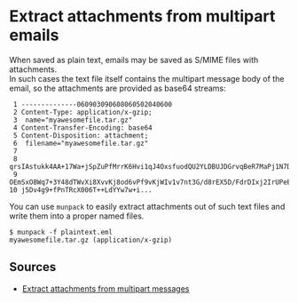 # Extract attachments from multipart emails

When saved as plain text, emails may be saved as S/MIME files with attachments.  
In such cases the text file itself contains the multipart message body of the email, so the attachments are provided as base64 streams:

```text
 1 --------------060903090608060502040600
 2 Content-Type: application/x-gzip;
 3  name="myawesomefile.tar.gz"
 4 Content-Transfer-Encoding: base64
 5 Content-Disposition: attachment;
 6  filename="myawesomefile.tar.gz"
 7
 8 qrsIAstukk4AA+17Wa+jSpZuPfMrrK6Hvi1qJ4OxsfuodQU2YLDBUJDGrvqBeR7MaPj1N7D3
 9 OEmSxO8Wq7+3Y48dTWvXi8XvvKj8od6vPf9vKjWIv1v7nt3G/d8rEX5D/FdrDIxj2IrUPeE/
10 j5Dv4g9+fPnTRcX006T++LdYYw7w+i...
```

You can use `munpack` to easily extract attachments out of such text files and write them into a proper named files.

```shell
$ munpack -f plaintext.eml
myawesomefile.tar.gz (application/x-gzip)
```

## Sources

- [Extract attachments from multipart messages]

[extract attachments from multipart messages]: https://liquidat.wordpress.com/2013/08/07/short-tip-extract-attachments-from-multipart-messages/
